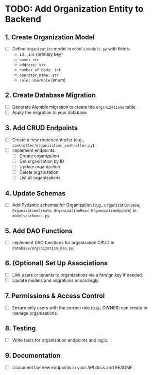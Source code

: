 # TODO: Add Organization Entity to Backend

## 1. Create Organization Model
- [ ] Define `Organization` model in `models/models.py` with fields:
  - `id: int` (primary key)
  - `name: str`
  - `address: str`
  - `number_of_beds: int`
  - `operator_name: str`
  - `role: UserRole` (enum)

## 2. Create Database Migration
- [ ] Generate Alembic migration to create the `organizations` table.
- [ ] Apply the migration to your database.

## 3. Add CRUD Endpoints
- [ ] Create a new router/controller (e.g., `controller/organization_controller.py`).
- [ ] Implement endpoints:
  - [ ] Create organization
  - [ ] Get organization by ID
  - [ ] Update organization
  - [ ] Delete organization
  - [ ] List all organizations

## 4. Update Schemas
- [ ] Add Pydantic schemas for Organization (e.g., `OrganizationBase`, `OrganizationCreate`, `OrganizationRead`, `OrganizationUpdate`) in `models/schemas.py`.

## 5. Add DAO Functions
- [ ] Implement DAO functions for organization CRUD in `database/organization_dao.py`.

## 6. (Optional) Set Up Associations
- [ ] Link users or tenants to organizations via a foreign key if needed.
- [ ] Update models and migrations accordingly.

## 7. Permissions & Access Control
- [ ] Ensure only users with the correct role (e.g., OWNER) can create or manage organizations.

## 8. Testing
- [ ] Write tests for organization endpoints and logic.

## 9. Documentation
- [ ] Document the new endpoints in your API docs and README. 